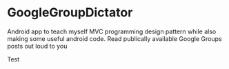 # GoogleGroupDictator
Android app to teach myself MVC programming design pattern while also making some useful android code.  Read publically available Google Groups posts out loud to you

Test
